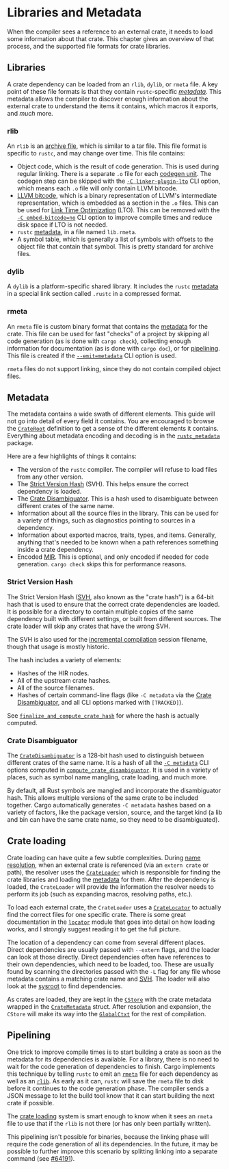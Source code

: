 # Libraries and Metadata

When the compiler sees a reference to an external crate, it needs to load some
information about that crate. This chapter gives an overview of that process,
and the supported file formats for crate libraries.

## Libraries

A crate dependency can be loaded from an `rlib`, `dylib`, or `rmeta` file. A
key point of these file formats is that they contain `rustc`-specific
[*metadata*](#metadata). This metadata allows the compiler to discover enough
information about the external crate to understand the items it contains,
which macros it exports, and *much* more.

### rlib

An `rlib` is an [archive file], which is similar to a tar file. This file
format is specific to `rustc`, and may change over time. This file contains:

* Object code, which is the result of code generation. This is used during
  regular linking. There is a separate `.o` file for each [codegen unit]. The
  codegen step can be skipped with the [`-C
  linker-plugin-lto`][linker-plugin-lto] CLI option, which means each `.o`
  file will only contain LLVM bitcode.
* [LLVM bitcode], which is a binary representation of LLVM's intermediate
  representation, which is embedded as a section in the `.o` files. This can
  be used for [Link Time Optimization] (LTO). This can be removed with the
  [`-C embed-bitcode=no`][embed-bitcode] CLI option to improve compile times
  and reduce disk space if LTO is not needed.
* `rustc` [metadata], in a file named `lib.rmeta`.
* A symbol table, which is generally a list of symbols with offsets to the
  object file that contain that symbol. This is pretty standard for archive
  files.

[archive file]: https://en.wikipedia.org/wiki/Ar_(Unix)
[LLVM bitcode]: https://llvm.org/docs/BitCodeFormat.html
[Link Time Optimization]: https://llvm.org/docs/LinkTimeOptimization.html
[codegen unit]: ../backend/codegen.md
[embed-bitcode]: https://doc.rust-lang.org/rustc/codegen-options/index.html#embed-bitcode
[linker-plugin-lto]: https://doc.rust-lang.org/rustc/codegen-options/index.html#linker-plugin-lto

### dylib

A `dylib` is a platform-specific shared library. It includes the `rustc`
[metadata] in a special link section called `.rustc` in a compressed format.

### rmeta

An `rmeta` file is custom binary format that contains the [metadata] for the
crate. This file can be used for fast "checks" of a project by skipping all
code generation (as is done with `cargo check`), collecting enough information
for documentation (as is done with `cargo doc`), or for
[pipelining](#pipelining). This file is created if the
[`--emit=metadata`][emit] CLI option is used.

`rmeta` files do not support linking, since they do not contain compiled
object files.

[emit]: https://doc.rust-lang.org/rustc/command-line-arguments.html#option-emit

## Metadata

The metadata contains a wide swath of different elements. This guide will not
go into detail of every field it contains. You are encouraged to browse the
[`CrateRoot`] definition to get a sense of the different elements it contains.
Everything about metadata encoding and decoding is in the [`rustc_metadata`]
package.

Here are a few highlights of things it contains:

* The version of the `rustc` compiler. The compiler will refuse to load files
  from any other version.
* The [Strict Version Hash](#strict-version-hash) (SVH). This helps ensure the
  correct dependency is loaded.
* The [Crate Disambiguator](#crate-disambiguator). This is a hash used
  to disambiguate between different crates of the same name.
* Information about all the source files in the library. This can be used for
  a variety of things, such as diagnostics pointing to sources in a
  dependency.
* Information about exported macros, traits, types, and items. Generally,
  anything that's needed to be known when a path references something inside a
  crate dependency.
* Encoded [MIR]. This is optional, and only encoded if needed for code
  generation. `cargo check` skips this for performance reasons.

[`CrateRoot`]: https://doc.rust-lang.org/nightly/nightly-rustc/rustc_metadata/rmeta/struct.CrateRoot.html
[`rustc_metadata`]: https://doc.rust-lang.org/nightly/nightly-rustc/rustc_metadata/index.html
[MIR]: ../mir/index.md

### Strict Version Hash

The Strict Version Hash ([SVH], also known as the "crate hash") is a 64-bit
hash that is used to ensure that the correct crate dependencies are loaded. It
is possible for a directory to contain multiple copies of the same dependency
built with different settings, or built from different sources. The crate
loader will skip any crates that have the wrong SVH.

The SVH is also used for the [incremental compilation] session filename,
though that usage is mostly historic.

The hash includes a variety of elements:

* Hashes of the HIR nodes.
* All of the upstream crate hashes.
* All of the source filenames.
* Hashes of certain command-line flags (like `-C metadata` via the [Crate
  Disambiguator](#crate-disambiguator), and all CLI options marked with
  `[TRACKED]`).

See [`finalize_and_compute_crate_hash`] for where the hash is actually
computed.

[SVH]: https://doc.rust-lang.org/nightly/nightly-rustc/rustc_data_structures/svh/struct.Svh.html
[incremental compilation]: ../queries/incremental-compilation.md
[`finalize_and_compute_crate_hash`]: https://doc.rust-lang.org/nightly/nightly-rustc/rustc_middle/hir/map/collector/struct.NodeCollector.html#method.finalize_and_compute_crate_hash

### Crate Disambiguator

The [`CrateDisambiguator`] is a 128-bit hash used to distinguish between
different crates of the same name. It is a hash of all the [`-C metadata`] CLI
options computed in [`compute_crate_disambiguator`]. It is used in a variety
of places, such as symbol name mangling, crate loading, and much more.

By default, all Rust symbols are mangled and incorporate the disambiguator
hash. This allows multiple versions of the same crate to be included together.
Cargo automatically generates `-C metadata` hashes based on a variety of
factors, like the package version, source, and the target kind (a lib and bin
can have the same crate name, so they need to be disambiguated).

[`CrateDisambiguator`]: https://doc.rust-lang.org/nightly/nightly-rustc/rustc_ast/crate_disambiguator/struct.CrateDisambiguator.html
[`compute_crate_disambiguator`]: https://doc.rust-lang.org/nightly/nightly-rustc/rustc_interface/util/fn.compute_crate_disambiguator.html
[`-C metadata`]: https://doc.rust-lang.org/rustc/codegen-options/index.html#metadata

## Crate loading

Crate loading can have quite a few subtle complexities. During [name
resolution], when an external crate is referenced (via an `extern crate` or
path), the resolver uses the [`CrateLoader`] which is responsible for finding
the crate libraries and loading the [metadata] for them. After the dependency
is loaded, the `CrateLoader` will provide the information the resolver needs
to perform its job (such as expanding macros, resolving paths, etc.).

To load each external crate, the `CrateLoader` uses a [`CrateLocator`] to
actually find the correct files for one specific crate. There is some great
documentation in the [`locator`] module that goes into detail on how loading
works, and I strongly suggest reading it to get the full picture.

The location of a dependency can come from several different places. Direct
dependencies are usually passed with `--extern` flags, and the loader can look
at those directly. Direct dependencies often have references to their own
dependencies, which need to be loaded, too. These are usually found by
scanning the directories passed with the `-L` flag for any file whose metadata
contains a matching crate name and [SVH](#strict-version-hash). The loader
will also look at the [sysroot] to find dependencies.

As crates are loaded, they are kept in the [`CStore`] with the crate metadata
wrapped in the [`CrateMetadata`] struct. After resolution and expansion, the
`CStore` will make its way into the [`GlobalCtxt`] for the rest of
compilation.

[name resolution]: ../name-resolution.md
[`CrateLoader`]: https://doc.rust-lang.org/nightly/nightly-rustc/rustc_metadata/creader/struct.CrateLoader.html
[`CrateLocator`]: https://doc.rust-lang.org/nightly/nightly-rustc/rustc_metadata/locator/struct.CrateLocator.html
[`locator`]: https://doc.rust-lang.org/nightly/nightly-rustc/rustc_metadata/locator/index.html
[`CStore`]: https://doc.rust-lang.org/nightly/nightly-rustc/rustc_metadata/creader/struct.CStore.html
[`CrateMetadata`]: https://doc.rust-lang.org/nightly/nightly-rustc/rustc_metadata/rmeta/decoder/struct.CrateMetadata.html
[`GlobalCtxt`]: https://doc.rust-lang.org/nightly/nightly-rustc/rustc_middle/ty/struct.GlobalCtxt.html
[sysroot]: ../building/bootstrapping.md#what-is-a-sysroot

## Pipelining

One trick to improve compile times is to start building a crate as soon as the
metadata for its dependencies is available. For a library, there is no need to
wait for the code generation of dependencies to finish. Cargo implements this
technique by telling `rustc` to emit an [`rmeta`](#rmeta) file for each
dependency as well as an [`rlib`](#rlib). As early as it can, `rustc` will
save the `rmeta` file to disk before it continues to the code generation
phase. The compiler sends a JSON message to let the build tool know that it
can start building the next crate if possible.

The [crate loading](#crate-loading) system is smart enough to know when it
sees an `rmeta` file to use that if the `rlib` is not there (or has only been
partially written).

This pipelining isn't possible for binaries, because the linking phase will
require the code generation of all its dependencies. In the future, it may be
possible to further improve this scenario by splitting linking into a separate
command (see [#64191]).

[#64191]: https://github.com/rust-lang/rust/issues/64191

[metadata]: #metadata
